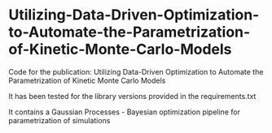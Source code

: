 # Utilizing-Data-Driven-Optimization-to-Automate-the-Parametrization-of-Kinetic-Monte-Carlo-Models
Code for the publication: Utilizing Data-Driven Optimization to Automate the Parametrization of Kinetic Monte Carlo Models

It has been tested for the library versions provided in the requirements.txt

It contains a Gaussian Processes - Bayesian optimization pipeline for parametrization of simulations
